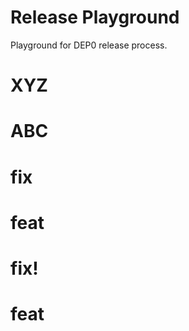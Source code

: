 # Release Playground

Playground for DEP0 release process. 

# XYZ
# ABC

# fix
# feat
# fix!
# feat
